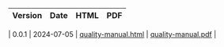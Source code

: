 | **Version** | **Date** | **HTML** | **PDF** |
|-------------|----------|----------|---------|

| 0.0.1 | 2024-07-05 | [quality-manual.html](./0.0.1/html/quality-manual.html) | [quality-manual.pdf](./0.0.1/pdf/quality-manual.pdf) |
